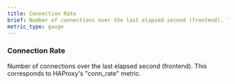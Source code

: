 ```yaml
---
title: Connection Rate
brief: Number of connections over the last elapsed second (frontend). This corresponds to HAProxy's "conn_rate" metric.
metric_type: gauge
---
```

### Connection Rate

Number of connections over the last elapsed second (frontend). This corresponds to HAProxy's "conn_rate" metric.
